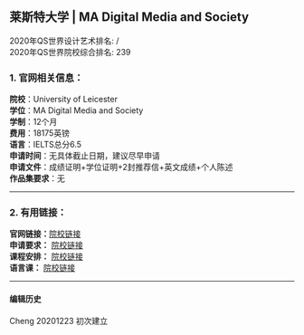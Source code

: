 ##  莱斯特大学 | MA Digital Media and Society

2020年QS世界设计艺术排名: /         
2020年QS世界院校综合排名: 239

### 1. 官网相关信息：

**院校**：University of Leicester  
**学位**：MA Digital Media and Society  
**学制**：12个月  
**费用**：18175英镑  
**语言**：IELTS总分6.5  
**申请时间**：无具体截止日期，建议尽早申请  
**申请文件**：成绩证明+学位证明+2封推荐信+英文成绩+个人陈述  
**作品集要求**：无


---


### 2. 有用链接：

**官网链接：**[院校链接](https://le.ac.uk/courses/digital-media-and-society-ma/2020)  
**申请要求：** [院校链接](https://le.ac.uk/courses/digital-media-and-society-ma/2020#apply-now)  
**课程安排：** [院校链接](https://le.ac.uk/courses/digital-media-and-society-ma/2020https://www.gold.ac.uk/pg/ma-digital-media/)  
**语言课：** [院校链接](https://www2.le.ac.uk/offices/eltu)



---


#### 编辑历史

Cheng 20201223 初次建立  
